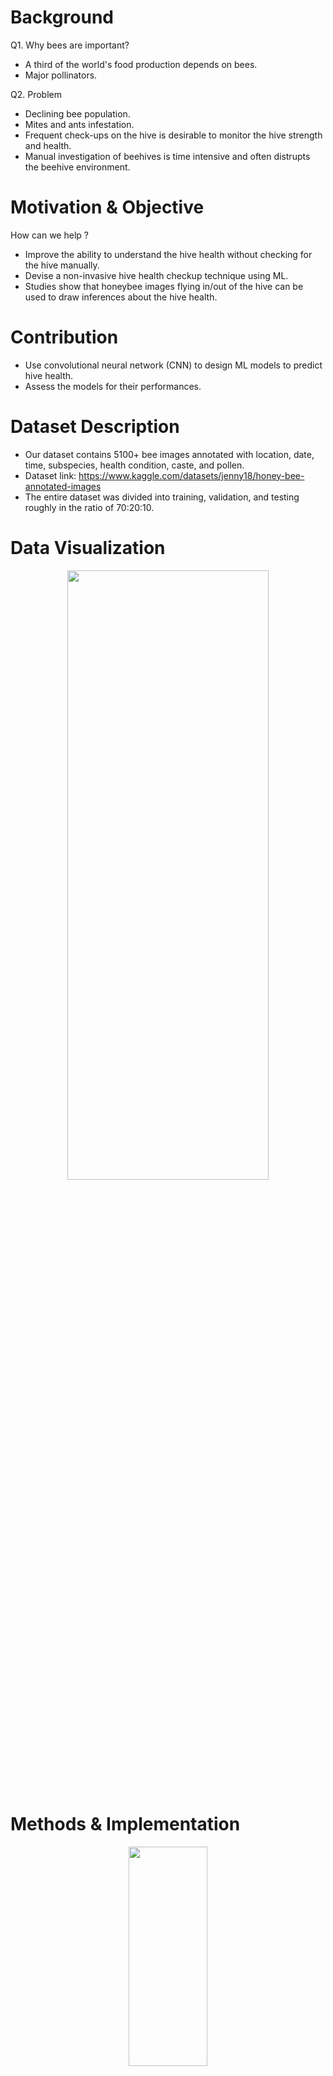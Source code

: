 # Background
Q1. Why bees are important?
- A third of the world's food production depends on bees.
- Major pollinators.

Q2. Problem
- Declining bee population.
- Mites and ants infestation.
- Frequent check-ups on the hive is desirable to monitor the hive strength and health.
- Manual investigation of beehives is time intensive and often distrupts the beehive environment.

# Motivation & Objective
How can we help ?
- Improve the ability to understand the hive health without checking for the hive manually.
- Devise a non-invasive hive health checkup technique using ML.
- Studies show that honeybee images flying in/out of the hive can be used to draw inferences about the hive health.

# Contribution
- Use convolutional neural network (CNN) to design ML models to predict hive health.
- Assess the models for their performances.

# Dataset Description
- Our dataset contains 5100+ bee images annotated with location, date, time, subspecies, health condition, caste, and pollen.
- Dataset link: https://www.kaggle.com/datasets/jenny18/honey-bee-annotated-images
- The entire dataset was divided into training, validation, and testing roughly in the ratio of 70:20:10.

# Data Visualization
<div align="center">
  <img src="https://user-images.githubusercontent.com/82466266/234079858-790260a7-4263-47c8-9cf8-7a683fcb8fa6.JPG" width=80% height=50%>
</div>

# Methods & Implementation
<div align="center">
  <img src="https://user-images.githubusercontent.com/82466266/234070947-a8dbec7f-6c51-4146-bee3-5cce4878ebf3.png" width=50% height=30%>
</div>
Based on a given bee (input) image, the classifier would predict the status of the hive. There were six class labels. Convolutional neural network (CNN) has been a popular deep learning model for image classification that has shown remarkable performance. For this project, 2 CNN models are used. 

The first prototype is a CNN written from scratch. There are two convolutional layers followed by a max pooling layer respectively. The first convolutional layer has 32 filters with kernel sizes of 3x3 and a rectified linear unit activation. The second convolutional layer is similar to the first, except it has 64 filters. Each max pooling layer reduces the dimensionality of the previous layer by two. The output layer has six units, which corresponds to the six labels for beehive health. Softmax activation is used to output prediction probability for each label. The model contained 1,223,622 trainable parameters. 

The second CNN is a pretrained model. TensorFlow’s mobile net is chosen as it is a relatively small and efficient CNN2. To make the model suitable (as the model was originally trained for 1,000 different classes) the last six layers were modified so that there were six output classes. In total the model has 3,213,126 trainable parameters.  
<div align="center">
  <img src="https://user-images.githubusercontent.com/82466266/234069628-98f9cf4c-0bf8-4107-9162-c48b10d2645e.png" width=40% height=20%>
</div>

The code was run from Google Colaboratory using GPU mode. For each epoch, the training time varied from 5 to 39 seconds for the first model and from 22 to 24 seconds for the pretrained CNN. Since this was our first attempt towards developing a model using CNN, we referenced a tutorial3 as guidance.

# Results
- On training dataset: 99% Accuracy was achieved for both the CNN models.
- On validation dataset: 86% and 88% Accuracy for the initial model and the pretrained models.
- On the test dataset: 86% and 96% Accuracy for the initial and the pretrained models.
- The confusion matrix for these multilabel classifiers and used the matrix to calculate precision, recall, f1 measure, receiver operating characteristic (ROC) curve, and area under curve (AUC) on the test dataset. We use the one-vs-the-rest(OvR) multiclass strategy to derive the ROC and AUC.
<div align="center">
  <img src="https://user-images.githubusercontent.com/82466266/234068926-5a3dfad1-300a-450b-81c5-cb31966e3ea6.JPG" width=80% height=10%>
  <img src="https://user-images.githubusercontent.com/82466266/234068967-cf598347-c252-4604-bf5e-d91cb72445e9.JPG" width=80% height=20%>
  <img src="https://user-images.githubusercontent.com/82466266/234068782-9b4992eb-0837-48b9-be52-d713daa523a8.png" width=80% height=30%>
</div>


# Discussion
In the first model, a unique pattern was observed in the confusion matrix. The vast majority of incorrect predictions for the label ‘HiveBeingRobbed’ belonged to the class label ‘Healthy’ and vice-versa. This indicates that data for these two class labels may have some overlapping attributes as a result of which the model is unable to differentiate the two labels. Looking back into the definitions of a robber bee (which cater to ‘HiveBeingRobbed’ status) and healthy bee, the below assumption can be made.

### Inference: 
Robber bees usually fly towards a hive to destroy the hive and steal any stored nectar. These robber bees have shiny bodies with no pollen. On the other hand, healthy bees when leaving the hive also have shiny bodies and do not have any pollen. They will only have pollen on their bodies when they return to the hive after collecting nectar. Therefore, it is likely for our model to incorrectly distinguish between robber bees and healthy bees since the input data set does not contain any information about the direction with respect to the hive. That is, we cannot conclude whether a bee is flying into or out of the hive which would be essential to differentiate between robber bees flying towards a hive and healthy bees flying away from the hive.

### Conclusion 
- The pretrianed CNN model had an improved performance than the CNN model prototype..
- The first model performs poorly for the ‘HiveBeingRobbed’ label. The same is reflected in the ROC and AUC for this label where we see that ‘HiveBeingRobbed’ has the lowest AUC. The pretrained model also did not show any significant improvement for this label. However, the performance for the other class labels were drastically improved. This implies that the pretrained model was able to improve the overall image classification problem and also strengthens our assumption that the issue with ‘HiveBeingRobbed’ is at the input data level and not with the model.

### Future Direction
- Randomize and automate the dataset seggregation into the train/validate/test data sets.
- Dataset currently has no way to identify the direction of flight of the bees - towards or away from the hive. The direction of flight of bees helps to identify the difference between the robber and healthy bees.
- The dataset is biased because the source of varroa images is from the same location. Since they are from the same location, the model might train based on the other common feature of the image from the background rather than the bee.
- MissingQueen data has very few images, and all are most likely for the same hive, therefore the model could be learning based on the image background.


# References
- https://www.kaggle.com/jenny18/honey-bee-annotated-images
- https://arxiv.org/abs/1704.04861
- https://deeplizard.com/learn/video/RznKVRTFkBY
